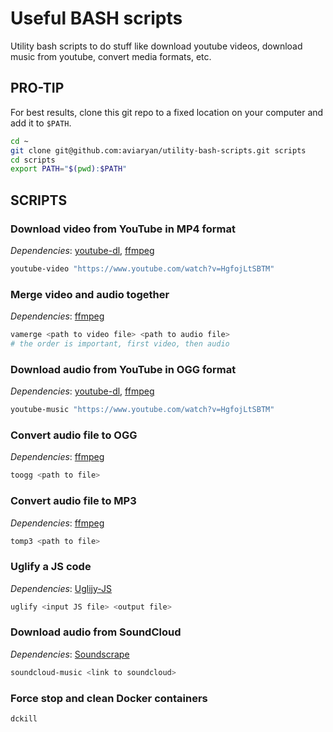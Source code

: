 # Useful BASH scripts

Utility bash scripts to do stuff like download youtube videos, download music from youtube, convert media formats, etc.


## PRO-TIP

For best results, clone this git repo to a fixed location on your computer and add it to `$PATH`.

```sh
cd ~
git clone git@github.com:aviaryan/utility-bash-scripts.git scripts
cd scripts
export PATH="$(pwd):$PATH"
```


## SCRIPTS

### Download video from YouTube in MP4 format

*Dependencies*: [youtube-dl](https://github.com/rg3/youtube-dl), [ffmpeg](https://www.ffmpeg.org/)

```sh
youtube-video "https://www.youtube.com/watch?v=HgfojLtSBTM"
```

### Merge video and audio together

*Dependencies*: [ffmpeg](https://www.ffmpeg.org/)

```sh
vamerge <path to video file> <path to audio file>
# the order is important, first video, then audio
```

### Download audio from YouTube in OGG format

*Dependencies*: [youtube-dl](https://github.com/rg3/youtube-dl), [ffmpeg](https://www.ffmpeg.org/)

```sh
youtube-music "https://www.youtube.com/watch?v=HgfojLtSBTM"  
```

### Convert audio file to OGG

*Dependencies*: [ffmpeg](https://www.ffmpeg.org/)

```sh
toogg <path to file>
```

### Convert audio file to MP3

*Dependencies*: [ffmpeg](https://www.ffmpeg.org/)

```sh
tomp3 <path to file>
```

### Uglify a JS code

*Dependencies*: [Uglijy-JS](https://www.npmjs.com/package/uglify-js)

```sh
uglify <input JS file> <output file>
```

### Download audio from SoundCloud

*Dependencies*: [Soundscrape](https://github.com/Miserlou/SoundScrape)

```sh
soundcloud-music <link to soundcloud>
```

### Force stop and clean Docker containers

```sh
dckill
```
